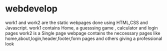 # webdevelop
work1 and work2 are the static webpages done using HTML,CSS and Javascript.
work1 contains Home, a guesssing game , calculator and login pages
work2 is a Single page webpage contains the neccessary pages like home,about,login,header,footer,form pages and others giving a professional look
